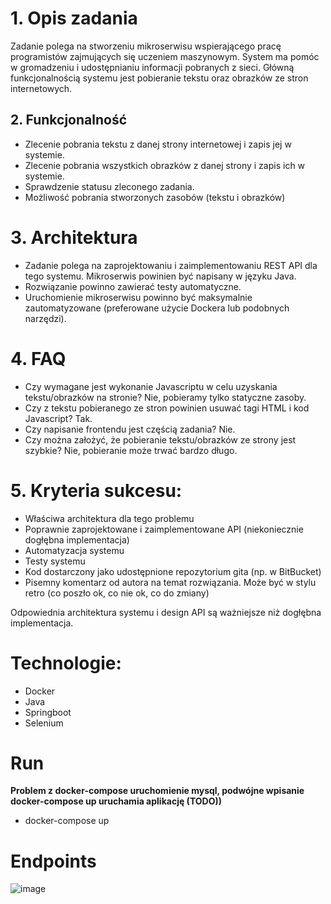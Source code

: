 # 1. Opis zadania

Zadanie polega na stworzeniu mikroserwisu wspierającego pracę programistów zajmujących
się uczeniem maszynowym. System ma pomóc w gromadzeniu i udostępnianiu informacji pobranych z
sieci. Główną funkcjonalnością systemu jest pobieranie tekstu oraz obrazków ze stron internetowych.
## 2. Funkcjonalność

* Zlecenie pobrania tekstu z danej strony internetowej i zapis jej w systemie.
* Zlecenie pobrania wszystkich obrazków z danej strony i zapis ich w systemie.
* Sprawdzenie statusu zleconego zadania.
* Możliwość pobrania stworzonych zasobów (tekstu i obrazków)

# 3. Architektura

* Zadanie polega na zaprojektowaniu i zaimplementowaniu REST API dla tego systemu.
Mikroserwis powinien być napisany w języku Java.
* Rozwiązanie powinno zawierać testy automatyczne.
* Uruchomienie mikroserwisu powinno być maksymalnie zautomatyzowane (preferowane użycie
Dockera lub podobnych narzędzi).

# 4. FAQ
* Czy wymagane jest wykonanie Javascriptu w celu uzyskania tekstu/obrazków na stronie? Nie,
pobieramy tylko statyczne zasoby.
* Czy z tekstu pobieranego ze stron powinien usuwać tagi HTML i kod Javascript? Tak.
* Czy napisanie frontendu jest częścią zadania? Nie.
* Czy można założyć, że pobieranie tekstu/obrazków ze strony jest szybkie? Nie, pobieranie może
trwać bardzo długo.

# 5. Kryteria sukcesu:

* Właściwa architektura dla tego problemu
* Poprawnie zaprojektowane i zaimplementowane API (niekoniecznie dogłębna implementacja)
* Automatyzacja systemu
* Testy systemu
* Kod dostarczony jako udostępnione repozytorium gita (np. w BitBucket)
* Pisemny komentarz od autora na temat rozwiązania. Może być w stylu retro (co poszło ok, co nie
ok, co do zmiany)

Odpowiednia architektura systemu i design API są ważniejsze niż dogłębna implementacja.


# Technologie:
* Docker
* Java
* Springboot
* Selenium

# Run

 <b>Problem z docker-compose uruchomienie mysql, podwójne wpisanie docker-compose up uruchamia aplikację (TODO)) </b>
* docker-compose up


# Endpoints

![image](https://user-images.githubusercontent.com/23129027/59846893-55aca780-9361-11e9-84ec-9538b108b5e6.png)


